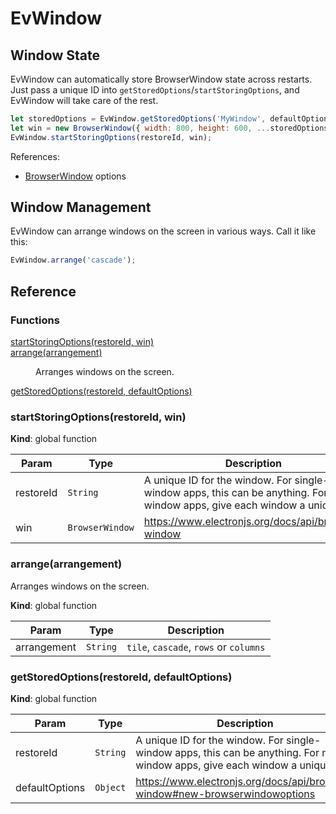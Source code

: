 # EvWindow

## Window State

EvWindow can automatically store BrowserWindow state across restarts. Just pass a unique ID into `getStoredOptions`/`startStoringOptions`, and EvWindow will take care of the rest.

```js
let storedOptions = EvWindow.getStoredOptions('MyWindow', defaultOptions);
let win = new BrowserWindow({ width: 800, height: 600, ...storedOptions });
EvWindow.startStoringOptions(restoreId, win);
```

References:
- [BrowserWindow](https://www.electronjs.org/docs/api/browser-window) options


## Window Management

EvWindow can arrange windows on the screen in various ways. Call it like this:

```js
EvWindow.arrange('cascade');
```
## Reference

### Functions

<dl>
<dt><a href="#startStoringOptions">startStoringOptions(restoreId, win)</a></dt>
<dd></dd>
<dt><a href="#arrange">arrange(arrangement)</a></dt>
<dd><p>Arranges windows on the screen.</p>
</dd>
<dt><a href="#getStoredOptions">getStoredOptions(restoreId, defaultOptions)</a></dt>
<dd></dd>
</dl>

<a name="startStoringOptions"></a>

### startStoringOptions(restoreId, win)
**Kind**: global function  

| Param | Type | Description |
| --- | --- | --- |
| restoreId | <code>String</code> | A unique ID for the window. For single-window apps, this can be anything. For multi-window apps, give each window a unique ID. |
| win | <code>BrowserWindow</code> | https://www.electronjs.org/docs/api/browser-window |

<a name="arrange"></a>

### arrange(arrangement)
Arranges windows on the screen.

**Kind**: global function  

| Param | Type | Description |
| --- | --- | --- |
| arrangement | <code>String</code> | `tile`, `cascade`, `rows` or `columns` |

<a name="getStoredOptions"></a>

### getStoredOptions(restoreId, defaultOptions)
**Kind**: global function  

| Param | Type | Description |
| --- | --- | --- |
| restoreId | <code>String</code> | A unique ID for the window. For single-window apps, this can be anything. For multi-window apps, give each window a unique ID. |
| defaultOptions | <code>Object</code> | https://www.electronjs.org/docs/api/browser-window#new-browserwindowoptions |

